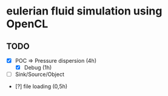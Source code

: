 # eulerian fluid simulation using OpenCL

## TODO
- [x] POC => Pressure dispersion (4h)
   - [x] Debug (1h)
- [ ] Sink/Source/Object
- [?] file loading (0,5h)

